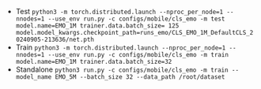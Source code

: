 - Test
    `python3 -m torch.distributed.launch --nproc_per_node=1 --nnodes=1 --use_env run.py -c configs/mobile/cls_emo -m test model.name=EMO_1M trainer.data.batch_size= 125 model.model_kwargs.checkpoint_path=runs_emo/CLS_EMO_1M_DefaultCLS_20240905-213636/net.pth`
- Train
    `python3 -m torch.distributed.launch --nproc_per_node=1 --nnodes=1 --use_env run.py -c configs/mobile/cls_emo -m train model.name=EMO_1M trainer.data.batch_size=32`
- Standalone
    `python3 run.py -c configs/mobile/cls_emo -m train --model_name EMO_5M --batch_size 32 --data_path /root/dataset`